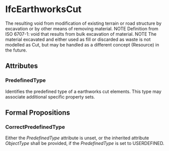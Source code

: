 # IfcEarthworksCut

The resulting void from modification of existing terrain or road structure by excavation or by other means of removing material.
NOTE Definition from ISO 6707-1: void that results from bulk excavation of material.
NOTE The material excavated and either used as fill or discarded as waste is not modelled as Cut, but may be handled as a different concept (Resource) in the future.

## Attributes

### PredefinedType
Identifies the predefined type of a earthworks cut elements. This type may associate additional specific property sets.

## Formal Propositions

### CorrectPredefinedType
Either the _PredefinedType_ attribute is unset, or the inherited attribute _ObjectType_ shall be provided, if the _PredefinedType_ is set to USERDEFINED.
